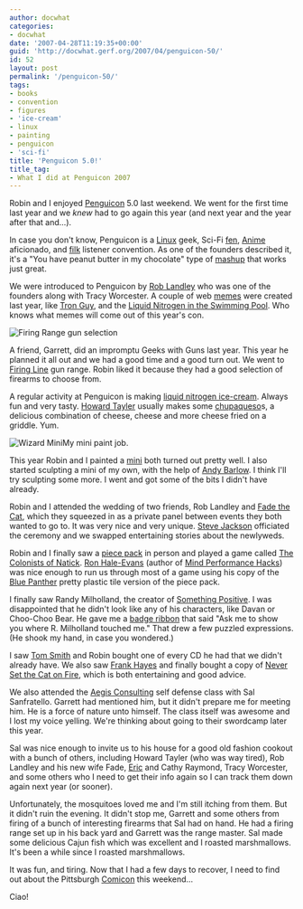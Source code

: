 ```yaml
---
author: docwhat
categories:
- docwhat
date: '2007-04-28T11:19:35+00:00'
guid: 'http://docwhat.gerf.org/2007/04/penguicon-50/'
id: 52
layout: post
permalink: '/penguicon-50/'
tags:
- books
- convention
- figures
- 'ice-cream'
- linux
- painting
- penguicon
- 'sci-fi'
title: 'Penguicon 5.0!'
title_tag:
- What I did at Penguicon 2007
---
```


Robin and I enjoyed [Penguicon](http://penguicon.org/) 5.0 last weekend.
We went for the first time last year and we *knew* had to go again this
year (and next year and the year after that and…).

In case you don't know, Penguicon is a
[Linux](http://en.wikipedia.org/wiki/Linux) geek, Sci-Fi
[fen](http://en.wikipedia.org/wiki/Science_fiction_fandom),
[Anime](http://en.wikipedia.org/wiki/Anime) aficionado, and
[filk](http://en.wikipedia.org/wiki/Filk) listener convention. As one of
the founders described it, it's a "You have peanut butter in my
chocolate" type of [mashup](http://en.wiktionary.org/wiki/mashup) that
works just great.

We were introduced to Penguicon by [Rob
Landley](http://www.landley.net/) who was one of the founders along with
Tracy Worcester. A couple of web
[memes](http://en.wikipedia.org/wiki/Meme) were created last year, like
[Tron Guy](http://www.tronguy.net/), and the [Liquid Nitrogen in the
Swimming Pool](http://youtube.com/watch?v=w2mj-Sq2oeo). Who knows what
memes will come out of this year's con.

![Firing Range gun
selection](/files/2007/04/dscn0473-blogified.jpg)

A friend, Garrett, did an impromptu Geeks with Guns last year. This year
he planned it all out and we had a good time and a good turn out. We
went to [Firing Line](http://www.firinglineguns.com/) gun range. Robin
liked it because they had a good selection of firearms to choose from.

A regular activity at Penguicon is making [liquid nitrogen
ice-cream](https://flickr.com/photos/swthomas/466836040/). Always fun and
very tasty. [Howard Tayler](http://howardtayler.livejournal.com/)
usually makes some [chupaqueso](http://www.chupaqueso.com/)s, a
delicious combination of cheese, cheese and more cheese fried on a
griddle. Yum.

![Wizard
Mini](/files/2007/04/dscn0515-blogready.jpg)My
mini paint job.

This year Robin and I painted a
[mini](http://en.wikipedia.org/wiki/Miniature_figure_%28gaming%29) both
turned out pretty well. I also started sculpting a mini of my own, with
the help of [Andy Barlow](http://www.dark-platypus.com/). I think I'll
try sculpting some more. I went and got some of the bits I didn't have
already.

Robin and I attended the wedding of two friends, Rob Landley and [Fade
the Cat](http://fadethecat.livejournal.com/), which they squeezed in as
a private panel between events they both wanted to go to. It was very
nice and very unique. [Steve Jackson](http://www.io.com/~sj/) officiated
the ceremony and we swapped entertaining stories about the newlyweds.

Robin and I finally saw a [piece pack](http://www.piecepack.org/) in
person and played a game called [The Colonists of
Natick](http://www.ludism.org/ppwiki/TheColonistsOfNatick). [Ron
Hale-Evans](http://ron.ludism.org/) (author of [Mind Performance
Hacks](http://www.amazon.com/gp/redirect.html%3FASIN=0596101538%26tag=thedocwha-20%26lcode=xm2%26cID=2025%26ccmID=165953%26location=/o/ASIN/0596101538%253FSubscriptionId=1N9AHEAQ2F6SVD97BE02))
was nice enough to run us through most of a game using his copy of the
[Blue Panther](http://www.bluepantherllc.com/JCDPiecepack.htm) pretty
plastic tile version of the piece pack.

I finally saw Randy Milholland, the creator of [Something
Positive](http://www.somethingpositive.net/). I was disappointed that he
didn't look like any of his characters, like Davan or Choo-Choo Bear. He
gave me a [badge ribbon](http://penguicon.org/wiki/BadgeRibbons/) that
said "Ask me to show you where R. Milholland touched me." That drew a
few puzzled expressions. (He shook my hand, in case you wondered.)

I saw [Tom Smith](http://www.tomsmithonline.com/) and Robin bought one
of every CD he had that we didn't already have. We also saw [Frank
Hayes](http://en.wikipedia.org/wiki/Frank_Hayes) and finally bought a
copy of [Never Set the Cat on
Fire](http://www.firebirdarts.com/music/3music31.shtml), which is both
entertaining and good advice.

We also attended the [Aegis Consulting](http://www.aegisconsulting.org/)
self defense class with Sal Sanfratello. Garrett had mentioned him, but
it didn't prepare me for meeting him. He is a force of nature unto
himself. The class itself was awesome and I lost my voice yelling. We're
thinking about going to their swordcamp later this year.

Sal was nice enough to invite us to his house for a good old fashion
cookout with a bunch of others, including Howard Tayler (who was way
tired), Rob Landley and his new wife Fade,
[Eric](http://www.catb.org/~esr/) and Cathy Raymond, Tracy Worcester,
and some others who I need to get their info again so I can track them
down again next year (or sooner).

Unfortunately, the mosquitoes loved me and I'm still itching from them.
But it didn't ruin the evening. It didn't stop me, Garrett and some
others from firing of a bunch of interesting firearms that Sal had on
hand. He had a firing range set up in his back yard and Garrett was the
range master. Sal made some delicious Cajun fish which was excellent and
I roasted marshmallows. It's been a while since I roasted marshmallows.

It was fun, and tiring. Now that I had a few days to recover, I need to
find out about the Pittsburgh
[Comicon](http://www.pittsburghcomicon.com/) this weekend…

Ciao!
